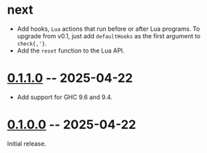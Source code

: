 # next

- Add hooks, `Lua` actions that run before or after Lua programs. To upgrade
  from v0.1, just add `defaultHooks` as the first argument to `check{,'}`.
- Add the `reset` function to the Lua API.

# [0.1.1.0] -- 2025-04-22

[0.1.1.0]: https://github.com/GaloisInc/oughta/releases/tag/v0.1.1.0

- Add support for GHC 9.6 and 9.4.

# [0.1.0.0] -- 2025-04-22

[0.1.0.0]: https://github.com/GaloisInc/oughta/releases/tag/v0.1.0.0

Initial release.
